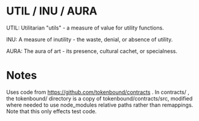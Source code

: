 # UTIL / INU / AURA

UTIL: Utilitarian "utils" - a measure of value for utility functions.

INU: A measure of inutility - the waste, denial, or absence of utility.

AURA: The aura of art - its presence, cultural cachet, or specialness.

# Notes

Uses code from https://github.com/tokenbound/contracts .
In contracts/ , the tokenbound/ directory is a copy of tokenbound/contracts/src,
modified where needed to use node_modules relative paths rather than remappings.
Note that this only effects test code.
